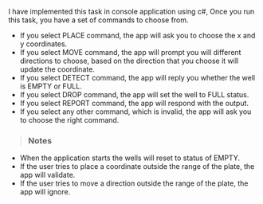 
 I have implemented this task in console application using c#, Once you run this task, you have a set of commands to choose from.
- If you select PLACE command, the app will ask you to choose the x and y coordinates.
- If you select MOVE command, the app will prompt you will different directions to choose, based on the direction that you choose it will update the coordinate.
- If you select DETECT command, the app will reply you whether the well is EMPTY or FULL.
- If you select DROP command, the app  will set the well to FULL status.
- If you select REPORT command, the app will respond with the output.
- If you select any other command, which is invalid, the app will ask you to choose the right command.

>  ### Notes
- When the application starts the wells will reset to status of EMPTY.
- If the user tries to place a coordinate outside the range of the plate, the app will validate. 
- If the user tries to move a direction outside the range of the plate, the app will ignore.
